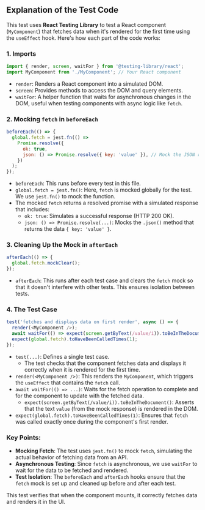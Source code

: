 ## Explanation of the Test Code

This test uses **React Testing Library** to test a React component (`MyComponent`) that fetches data when it's rendered for the first time using the `useEffect` hook. Here's how each part of the code works:

### 1. **Imports**
```javascript
import { render, screen, waitFor } from '@testing-library/react';
import MyComponent from './MyComponent'; // Your React component
```
- `render`: Renders a React component into a simulated DOM.
- `screen`: Provides methods to access the DOM and query elements.
- `waitFor`: A helper function that waits for asynchronous changes in the DOM, useful when testing components with async logic like `fetch`.

### 2. **Mocking `fetch` in `beforeEach`**
```javascript
beforeEach(() => {
  global.fetch = jest.fn(() =>
    Promise.resolve({
      ok: true,
      json: () => Promise.resolve({ key: 'value' }), // Mock the JSON response
    })
  );
});
```
- `beforeEach`: This runs before every test in this file.
- `global.fetch = jest.fn()`: Here, `fetch` is mocked globally for the test. We use `jest.fn()` to mock the function.
- The mocked `fetch` returns a resolved promise with a simulated response that includes:
  - `ok: true`: Simulates a successful response (HTTP 200 OK).
  - `json: () => Promise.resolve(...)`: Mocks the `.json()` method that returns the data `{ key: 'value' }`.

### 3. **Cleaning Up the Mock in `afterEach`**
```javascript
afterEach(() => {
  global.fetch.mockClear();
});
```
- `afterEach`: This runs after each test case and clears the `fetch` mock so that it doesn't interfere with other tests. This ensures isolation between tests.

### 4. **The Test Case**
```javascript
test('fetches and displays data on first render', async () => {
  render(<MyComponent />);
  await waitFor(() => expect(screen.getByText(/value/i)).toBeInTheDocument());
  expect(global.fetch).toHaveBeenCalledTimes(1);
});
```
- `test(...)`: Defines a single test case.
  - The test checks that the component fetches data and displays it correctly when it is rendered for the first time.
- `render(<MyComponent />)`: This renders the `MyComponent`, which triggers the `useEffect` that contains the `fetch` call.
- `await waitFor(() => ...)`: Waits for the fetch operation to complete and for the component to update with the fetched data.
  - `expect(screen.getByText(/value/i)).toBeInTheDocument()`: Asserts that the text `value` (from the mock response) is rendered in the DOM.
- `expect(global.fetch).toHaveBeenCalledTimes(1)`: Ensures that `fetch` was called exactly once during the component's first render.

### Key Points:
- **Mocking Fetch**: The test uses `jest.fn()` to mock `fetch`, simulating the actual behavior of fetching data from an API.
- **Asynchronous Testing**: Since `fetch` is asynchronous, we use `waitFor` to wait for the data to be fetched and rendered.
- **Test Isolation**: The `beforeEach` and `afterEach` hooks ensure that the `fetch` mock is set up and cleaned up before and after each test.

This test verifies that when the component mounts, it correctly fetches data and renders it in the UI.
